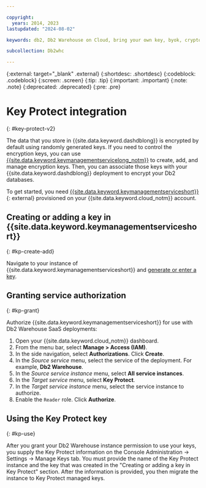 ```yaml
---

copyright:
  years: 2014, 2023
lastupdated: "2024-08-02"

keywords: db2, Db2 Warehouse on Cloud, bring your own key, byok, crypto-shredding

subcollection: Db2whc

---
```


<!-- Attribute definitions --> 
{:external: target="_blank" .external}
{:shortdesc: .shortdesc}
{:codeblock: .codeblock}
{:screen: .screen}
{:tip: .tip}
{:important: .important}
{:note: .note}
{:deprecated: .deprecated}
{:pre: .pre}

# Key Protect integration
{: #key-protect-v2}

The data that you store in {{site.data.keyword.dashdblong}} is encrypted by default using randomly generated keys. If you need to control the encryption keys, you can use [{{site.data.keyword.keymanagementservicelong_notm}}](/docs/key-protect?topic=key-protect-integrate-services) to create, add, and manage encryption keys. Then, you can associate those keys with your {{site.data.keyword.dashdblong}}  deployment to encrypt your Db2 databases.

To get started, you need [{{site.data.keyword.keymanagementserviceshort}}](https://cloud.ibm.com/catalog/services/key-protect){: external} provisioned on your {{site.data.keyword.cloud_notm}} account.

## Creating or adding a key in {{site.data.keyword.keymanagementserviceshort}}
{: #kp-create-add}

Navigate to your instance of {{site.data.keyword.keymanagementserviceshort}} and [generate or enter a key](/docs/key-protect?topic=key-protect-getting-started-tutorial).

## Granting service authorization
{: #kp-grant}

Authorize {{site.data.keyword.keymanagementserviceshort}} for use with Db2 Warehouse SaaS deployments:

1. Open your {{site.data.keyword.cloud_notm}} dashboard.
1. From the menu bar, select **Manage > Access (IAM)**.
1. In the side navigation, select **Authorizations**. Click **Create**.
1. In the _Source service_ menu, select the service of the deployment. For example, **Db2 Warehouse**.
1. In the _Source service instance_ menu, select **All service instances**.
1. In the _Target service_ menu, select **Key Protect**.
1. In the _Target service instance_ menu, select the service instance to authorize.
1. Enable the `Reader` role. Click **Authorize**.

## Using the Key Protect key
{: #kp-use}

After you grant your Db2 Warehouse instance permission to use your keys, you supply the Key Protect information on the Console Administration -> Settings -> Manage Keys tab. You must provide the name of the Key Protect instance and the key that was created in the "Creating or adding a key in Key Protect" section. After the information is provided, you then migrate the instance to Key Protect managed keys. 




